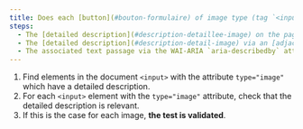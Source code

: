 ```yaml
---
title: Does each [button](#bouton-formulaire) of image type (tag `<input>` with the attribute `type="image"`) [carrying information](#image-carrying-information), having a [detailed description](#description-detaillee-image), check these conditions?
steps:
  - The [detailed description](#description-detaillee-image) on the page and indicated by the [text alternative](#alternative-text-image) is relevant.
  - The [detailed description](#description-detail-image) via an [adjacent link or button](#adjacent-link-or-button) is relevant.
  - The associated text passage via the WAI-ARIA `aria-describedby` attribute is relevant.
---
```


1. Find elements in the document `<input>` with the attribute `type="image"` which have a detailed description.
2. For each `<input>` element with the `type="image"` attribute, check that the detailed description is relevant.
3. If this is the case for each image, **the test is validated**.
